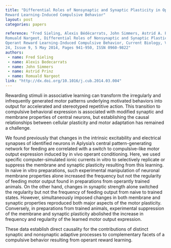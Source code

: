 ```yaml
---
title: "Differential Roles of Nonsynaptic and Synaptic Plasticity in Operant
Reward Learning-Induced Compulsive Behavior"
layout: post
categories: papers

reference: "Fred Sieling, Alexis Bédécarrats, John Simmers, Astrid A. Prinz,
Romuald Nargeot, Differential Roles of Nonsynaptic and Synaptic Plasticity in
Operant Reward Learning-Induced Compulsive Behavior, Current Biology, Volume
24, Issue 9, 5 May 2014, Pages 941-950, ISSN 0960-9822"
authors: 
 - name: Fred Sieling
 - name: Alexis Bedecarrats
 - name: John Simmers
 - name: Astrid Prinz
 - name: Romuald Nargeot
link: "http://dx.doi.org/10.1016/j.cub.2014.03.004"
---
```


Rewarding stimuli in associative learning can transform the irregularly and
infrequently generated motor patterns underlying motivated behaviors into
output for accelerated and stereotyped repetitive action. This transition to
compulsive behavioral expression is associated with modified synaptic and
membrane properties of central neurons, but establishing the causal
relationships between cellular plasticity and motor adaptation has remained a
challenge.  

We found previously that changes in the intrinsic excitability and electrical
synapses of identified neurons in Aplysia’s central pattern-generating network
for feeding are correlated with a switch to compulsive-like motor output
expression induced by in vivo operant conditioning. Here, we used specific
computer-simulated ionic currents in vitro to selectively replicate or suppress
the membrane and synaptic plasticity resulting from this learning.  In naive in
vitro preparations, such experimental manipulation of neuronal membrane
properties alone increased the frequency but not the regularity of feeding
motor output found in preparations from operantly trained animals. On the other
hand, changes in synaptic strength alone switched the regularity but not the
frequency of feeding output from naive to trained states.  However,
simultaneously imposed changes in both membrane and synaptic properties
reproduced both major aspects of the motor plasticity. Conversely, in
preparations from trained animals, experimental suppression of the membrane and
synaptic plasticity abolished the increase in frequency and regularity of the
learned motor output expression.  

These data establish direct causality for the contributions of distinct
synaptic and nonsynaptic adaptive processes to complementary facets of a
compulsive behavior resulting from operant reward learning.
